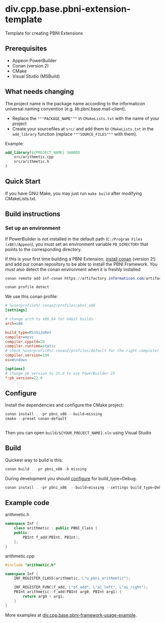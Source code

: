 # div.cpp.base.pbni-extension-template

Template for creating PBNI Extensions

## Prerequisites

* Appeon PowerBuilder
* Conan (version 2)
* CMake
* Visual Studio (MSBuild)

## What needs changing

The project name is the package name according to the informaticon universal naming convention (e.g. lib.pbni.base.mail-client).

- Replace the `°°°PACKAGE_NAME°°°` in `CMakeLists.txt` with the name of your project
- Create your sourcefiles at `src/` and add them to `CMakeLists.txt` in the `add_library` function (replace `°°°SOURCE_FILES°°°` with them).

Example:
```CMake
add_library(${PROJECT_NAME} SHARED
	src/arithmetic.cpp
	src/arithmetic.h
)
```

## Quick Start

If you have GNU Make, you may just run `make build` after modifying CMakeLists.txt.

## Build instructions

### Set up an environment

If PowerBuilder is not installed in the default path (`C:/Program Files (x86)/Appeon`), you must set an environment variable `PB_DIRECTORY` that points to the corresponding directory.

If this is your first time building a PBNI Extension, [install conan](https://docs.conan.io/2/installation.html) (version 2!) and add our conan repository to be able to install the PBNI Framework. You must also detect the conan environment when it is freshly installed

```ps1
conan remote add inf-conan https://artifactory.informaticon.com/artifactory/api/conan/conan

conan profile detect
```

We use this conan profile:
```ini
# %userprofile%/.conan2/profiles/pbni_x86
[settings]

# change arch to x86_64 for 64bit builds
arch=x86

build_type=MinSizeRel
compiler=msvc
compiler.cppstd=20
compiler.runtime=static
# check %userprofile%/.conan2/profiles/default for the right compioler.version
compiler.version=194
os=Windows

[options]
# change pb_version to 25.0 to use PowerBuilder 25
*:pb_version=22.0
```

## Configure

Install the dependencies and configure the CMake project:
```ps1
conan install . -pr pbni_x86 --build=missing
cmake --preset conan-default
 
```

Then you can open `build/${YOUR_PROJECT_NAME}.sln` using Visual Studio

## Build

Quickest way to build is this:
```ps1
conan build . -pr pbni_x86 -b missing
```

During development you should [configure](#configuring) for build_type=Debug.
```ps1
conan install . -pr pbni_x86  --build=missing --settings build_type=Debug
```

## Example code

arithmetic.h
```cpp
namespace Inf {
    class arithmetic : public PBNI_Class {
    public:
        PBInt f_add(PBInt, PBInt);
    };
}
```

arithmetic.cpp
```cpp
#include "arithmetic.h"

namespace Inf {
    INF_REGISTER_CLASS(arithmetic, L"u_pbni_arithmetic");

    INF_REGISTER_FUNC(f_add, L"of_add", L"ai_left", L"ai_right");
    PBInt arithmetic::f_add(PBInt arg0, PBInt arg1) {
        return arg0 + arg1;
    }
}
```

More examples at [div.cpp.base.pbni-framework-usage-example](https://github.com/informaticon/div.cpp.base.pbni-framework-usage-example).

